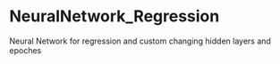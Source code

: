 # NeuralNetwork_Regression
Neural Network for regression and custom changing hidden layers and epoches
